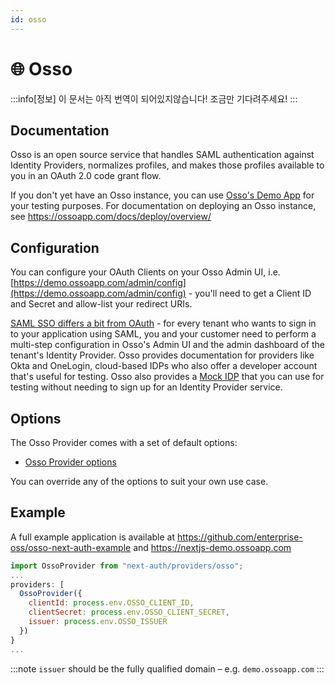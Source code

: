 ```yaml
---
id: osso
---
```


# 🌐 Osso

:::info[정보]
이 문서는 아직 번역이 되어있지않습니다! 조금만 기다려주세요!
:::

## Documentation

Osso is an open source service that handles SAML authentication against Identity Providers, normalizes profiles, and makes those profiles available to you in an OAuth 2.0 code grant flow.

If you don't yet have an Osso instance, you can use [Osso's Demo App](https://demo.ossoapp.com/) for your testing purposes. For documentation on deploying an Osso instance, see https://ossoapp.com/docs/deploy/overview/

## Configuration

You can configure your OAuth Clients on your Osso Admin UI, i.e. [https://demo.ossoapp.com/admin/config](https://demo.ossoapp.com/admin/config) - you'll need to get a Client ID and Secret and allow-list your redirect URIs.

[SAML SSO differs a bit from OAuth](https://ossoapp.com/blog/saml-vs-oauth) - for every tenant who wants to sign in to your application using SAML, you and your customer need to perform a multi-step configuration in Osso's Admin UI and the admin dashboard of the tenant's Identity Provider. Osso provides documentation for providers like Okta and OneLogin, cloud-based IDPs who also offer a developer account that's useful for testing. Osso also provides a [Mock IDP](https://idp.ossoapp.com/) that you can use for testing without needing to sign up for an Identity Provider service.


## Options

The Osso Provider comes with a set of default options:

- [Osso Provider options](https://github.com/nextauthjs/next-auth/blob/v4/packages/next-auth/src/providers/osso.js)

You can override any of the options to suit your own use case.

## Example

A full example application is available at https://github.com/enterprise-oss/osso-next-auth-example and https://nextjs-demo.ossoapp.com

```js
import OssoProvider from "next-auth/providers/osso";
...
providers: [
  OssoProvider({
    clientId: process.env.OSSO_CLIENT_ID,
    clientSecret: process.env.OSSO_CLIENT_SECRET,
    issuer: process.env.OSSO_ISSUER
  })
}
...
```

:::note
`issuer` should be the fully qualified domain – e.g. `demo.ossoapp.com`
:::